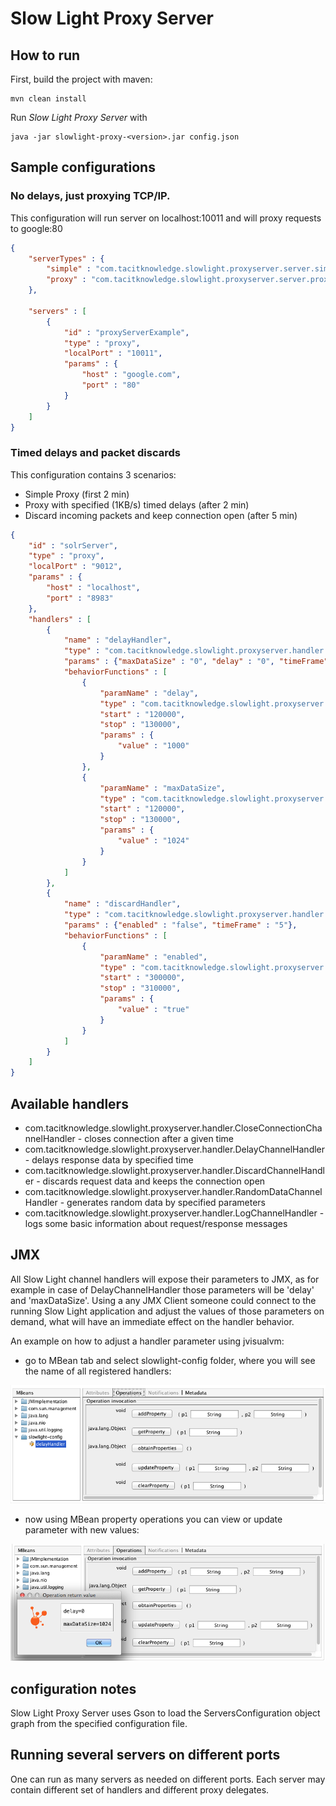 # Slow Light Proxy Server

## How to run
First, build the project with maven:

```
mvn clean install
```

Run *Slow Light Proxy Server* with

```
java -jar slowlight-proxy-<version>.jar config.json
```

## Sample configurations

### No delays, just proxying TCP/IP.
This configuration will run server on localhost:10011 and will proxy requests to google:80

```json
{
    "serverTypes" : {
        "simple" : "com.tacitknowledge.slowlight.proxyserver.server.simple.SimpleServer",
        "proxy" : "com.tacitknowledge.slowlight.proxyserver.server.proxy.ProxyServer"
    },

    "servers" : [
        {
            "id" : "proxyServerExample",
            "type" : "proxy",
            "localPort" : "10011",
            "params" : {
                "host" : "google.com",
                "port" : "80"
            }
        }
    ]
}
```

### Timed delays and packet discards

This configuration contains 3 scenarios:
* Simple Proxy (first 2 min)
* Proxy with specified (1KB/s) timed delays (after 2 min)
* Discard incoming packets and keep connection open (after 5 min)

```json
{
    "id" : "solrServer",
    "type" : "proxy",
    "localPort" : "9012",
    "params" : {
        "host" : "localhost",
        "port" : "8983"
    },
    "handlers" : [
        {
            "name" : "delayHandler",
            "type" : "com.tacitknowledge.slowlight.proxyserver.handler.DelayChannelHandler",
            "params" : {"maxDataSize" : "0", "delay" : "0", "timeFrame" : "5"},
            "behaviorFunctions" : [
                {
                    "paramName" : "delay",
                    "type" : "com.tacitknowledge.slowlight.proxyserver.handler.behavior.LinearBehavior",
                    "start" : "120000",
                    "stop" : "130000",
                    "params" : {
                        "value" : "1000"
                    }
                },
                {
                    "paramName" : "maxDataSize",
                    "type" : "com.tacitknowledge.slowlight.proxyserver.handler.behavior.LinearBehavior",
                    "start" : "120000",
                    "stop" : "130000",
                    "params" : {
                        "value" : "1024"
                    }
                }
            ]
        },
        {
            "name" : "discardHandler",
            "type" : "com.tacitknowledge.slowlight.proxyserver.handler.DiscardChannelHandler",
            "params" : {"enabled" : "false", "timeFrame" : "5"},
            "behaviorFunctions" : [
                {
                    "paramName" : "enabled",
                    "type" : "com.tacitknowledge.slowlight.proxyserver.handler.behavior.LinearBehavior",
                    "start" : "300000",
                    "stop" : "310000",
                    "params" : {
                        "value" : "true"
                    }
                }
            ]
        }
    ]
}
```

## Available handlers

* com.tacitknowledge.slowlight.proxyserver.handler.CloseConnectionChannelHandler - closes connection after a given time
* com.tacitknowledge.slowlight.proxyserver.handler.DelayChannelHandler - delays response data by specified time
* com.tacitknowledge.slowlight.proxyserver.handler.DiscardChannelHandler - discards request data and keeps the connection open
* com.tacitknowledge.slowlight.proxyserver.handler.RandomDataChannelHandler - generates random data by specified parameters
* com.tacitknowledge.slowlight.proxyserver.handler.LogChannelHandler - logs some basic information about request/response messages

## JMX

All Slow Light channel handlers will expose their parameters to JMX, as for example in case of DelayChannelHandler
those parameters will be 'delay' and 'maxDataSize'. Using a any JMX Client someone could connect to the running Slow Light application
and adjust the values of those parameters on demand, what will have an immediate effect on the handler behavior.

An example on how to adjust a handler parameter using jvisualvm:

- go to MBean tab and select slowlight-config folder, where you will see the name of all registered handlers:

![alt text](images/HandlerMBean.png "Handler MBean")

- now using MBean property operations you can view or update parameter with new values:

![alt text](images/HandlerMBeanViewProperties.png "Handler MBean View Properties")

## configuration notes
Slow Light Proxy Server uses Gson to load the ServersConfiguration object graph from the specified configuration file.

## Running several servers on different ports
One can run as many servers as needed on different ports. Each server may contain different set of handlers and
different proxy delegates.
